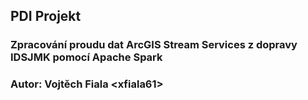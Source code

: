 ## PDI Projekt
### Zpracování proudu dat ArcGIS Stream Services z dopravy IDSJMK pomocí Apache Spark
### Autor: Vojtěch Fiala \<xfiala61\>


